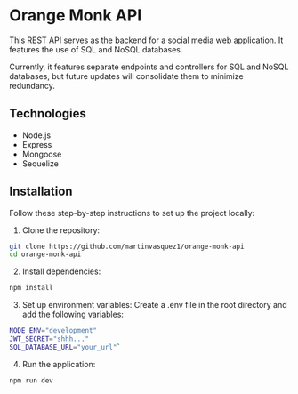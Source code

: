 # Orange Monk API

This REST API serves as the backend for a social media web application. It features the use of SQL and NoSQL databases.

Currently, it features separate endpoints and controllers for SQL and NoSQL databases, but future updates will consolidate them to minimize redundancy.

## Technologies

- Node.js
- Express
- Mongoose
- Sequelize

## Installation

Follow these step-by-step instructions to set up the project locally:

1. Clone the repository:

```bash
git clone https://github.com/martinvasquez1/orange-monk-api
cd orange-monk-api
```

2. Install dependencies:

```bash
npm install
```

3. Set up environment variables: Create a .env file in the root directory and add the following variables:

```bash
NODE_ENV="development"
JWT_SECRET="shhh..."
SQL_DATABASE_URL="your_url"`
```

4. Run the application:

```bash
npm run dev
```
